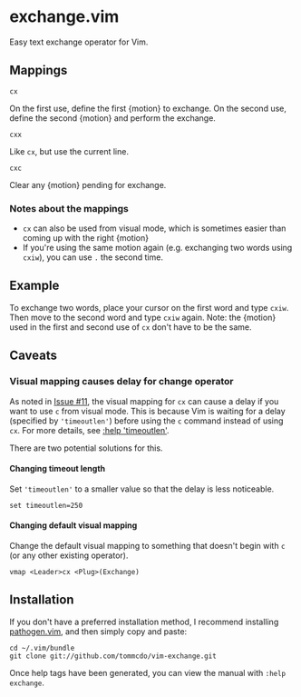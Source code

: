 exchange.vim
============

Easy text exchange operator for Vim.

Mappings
--------

`cx`

On the first use, define the first {motion} to exchange. On the second use,
define the second {motion} and perform the exchange.

`cxx`

Like `cx`, but use the current line.

`cxc`

Clear any {motion} pending for exchange.

### Notes about the mappings

* `cx` can also be used from visual mode, which is sometimes easier than coming
  up with the right {motion}
* If you're using the same motion again (e.g. exchanging two words using
  `cxiw`), you can use `.` the second time.

Example
-------

To exchange two words, place your cursor on the first word and type `cxiw`.
Then move to the second word and type `cxiw` again. Note: the {motion} used in
the first and second use of `cx` don't have to be the same.

Caveats
-------

### Visual mapping causes delay for change operator

As noted in [Issue #11][iss11], the visual mapping for `cx` can cause a delay
if you want to use `c` from visual mode. This is because Vim is waiting for a
delay (specified by `'timeoutlen'`) before using the `c` command instead of
using `cx`.  For more details, see [:help 'timeoutlen'][timeoutlen].

There are two potential solutions for this.

#### Changing timeout length

Set `'timeoutlen'` to a smaller value so that the delay is less noticeable.

    set timeoutlen=250

#### Changing default visual mapping

Change the default visual mapping to something that doesn't begin with `c` (or
any other existing operator).

    vmap <Leader>cx <Plug>(Exchange)

[iss11]: https://github.com/tommcdo/vim-exchange/issues/11
[timeoutlen]: http://vimdoc.sourceforge.net/htmldoc/options.html#'timeoutlen'

Installation
------------

If you don't have a preferred installation method, I recommend
installing [pathogen.vim](https://github.com/tpope/vim-pathogen), and
then simply copy and paste:

    cd ~/.vim/bundle
    git clone git://github.com/tommcdo/vim-exchange.git

Once help tags have been generated, you can view the manual with
`:help exchange`.
